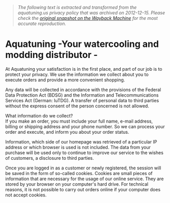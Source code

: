 > *The following text is extracted and transformed from the aquatuning.us privacy policy that was archived on 2012-12-15. Please check the [original snapshot on the Wayback Machine](https://web.archive.org/web/20121215015104id_/http%3A//www.aquatuning.us/shop_content.php/coID/2) for the most accurate reproduction.*

# Aquatuning -Your watercooling and modding distributor -

At Aquatuning your satisfaction is in the first place, and part of our job is to protect your privacy. We use the information we collect about you to execute orders and provide a more convenient shopping.

Any data will be collected in accordance with the provisions of the Federal Data Protection Act (BDSG) and the Information and Telecommunications Services Act (German: IuTDG). A transfer of personal data to third parties without the express consent of the person concerned is not allowed.

What information do we collect?   
If you make an order, you must include your full name, e-mail address, billing or shipping address and your phone number. So we can process your order and execute, and inform you about your order status.

Information, which side of our homepage was retrieved of a particular IP address or which browser is used is not included. The data from your purchase will be used only to continue to improve our service to the wishes of customers, a disclosure to third parties.

Once you are logged in as a customer or newly registered, the session will be saved in the form of so-called cookies. Cookies are small pieces of information that are necessary for the usage of our online service. They are stored by your browser on your computer's hard drive. For technical reasons, it is not possible to carry out orders online if your computer does not accept cookies.
